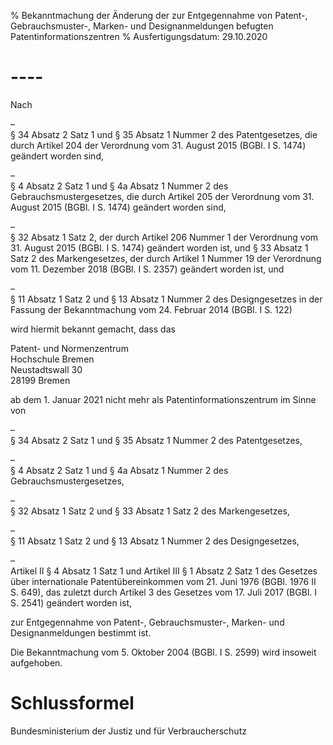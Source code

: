 % Bekanntmachung der Änderung der zur Entgegennahme von Patent-, Gebrauchsmuster-, Marken- und Designanmeldungen befugten Patentinformationszentren
% Ausfertigungsdatum: 29.10.2020
 
# ----

Nach

–  
§ 34 Absatz 2 Satz 1 und § 35 Absatz 1 Nummer 2 des Patentgesetzes, die durch Artikel 204 der Verordnung vom 31. August 2015 (BGBl. I S. 1474) geändert worden sind,

–  
§ 4 Absatz 2 Satz 1 und § 4a Absatz 1 Nummer 2 des Gebrauchsmustergesetzes, die durch Artikel 205 der Verordnung vom 31. August 2015 (BGBl. I S. 1474) geändert worden sind,

–  
§ 32 Absatz 1 Satz 2, der durch Artikel 206 Nummer 1 der Verordnung vom 31. August 2015 (BGBl. I S. 1474) geändert worden ist, und § 33 Absatz 1 Satz 2 des Markengesetzes, der durch Artikel 1 Nummer 19 der Verordnung vom 11. Dezember 2018 (BGBl. I S. 2357) geändert worden ist, und

–  
§ 11 Absatz 1 Satz 2 und § 13 Absatz 1 Nummer 2 des Designgesetzes in der Fassung der Bekanntmachung vom 24. Februar 2014 (BGBl. I S. 122)

wird hiermit bekannt gemacht, dass das

Patent- und Normenzentrum  
Hochschule Bremen  
Neustadtswall 30  
28199 Bremen

ab dem 1. Januar 2021 nicht mehr als Patentinformationszentrum im Sinne von

–  
§ 34 Absatz 2 Satz 1 und § 35 Absatz 1 Nummer 2 des Patentgesetzes,

–  
§ 4 Absatz 2 Satz 1 und § 4a Absatz 1 Nummer 2 des Gebrauchsmustergesetzes,

–  
§ 32 Absatz 1 Satz 2 und § 33 Absatz 1 Satz 2 des Markengesetzes,

–  
§ 11 Absatz 1 Satz 2 und § 13 Absatz 1 Nummer 2 des Designgesetzes,

–  
Artikel II § 4 Absatz 1 Satz 1 und Artikel III § 1 Absatz 2 Satz 1 des Gesetzes über internationale Patentübereinkommen vom 21. Juni 1976 (BGBl. 1976 II S. 649), das zuletzt durch Artikel 3 des Gesetzes vom 17. Juli 2017 (BGBl. I S. 2541) geändert worden ist,

zur Entgegennahme von Patent-, Gebrauchsmuster-, Marken- und Designanmeldungen bestimmt ist.

Die Bekanntmachung vom 5. Oktober 2004 (BGBl. I S. 2599) wird insoweit aufgehoben.

# Schlussformel

Bundesministerium der Justiz und für Verbraucherschutz
